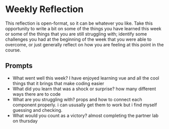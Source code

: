 # Weekly Reflection
This reflection is open-format, so it can be whatever you like. Take this opportunity to write a bit on some of the things you have learned this week or some of the things that you are still struggling with; identify some challenges you had at the beginning of the week that you were able to overcome, or just generally reflect on how you are feeling at this point in the course.

## Prompts
- What went well this week?
I have enjoyed learning vue and all the cool things that it brings that make coding easier
- What did you learn that was a shock or surprise?
how many different ways there are to code
- What are you struggling with?
props and how to connect each component properly. i can ususally get them to work but i find myself guessing and checking.
- What would you count as a victory?
almost completing the partner lab on thursday
